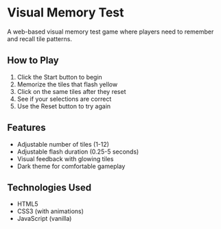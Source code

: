 # Visual Memory Test

A web-based visual memory test game where players need to remember and recall tile patterns.

## How to Play

1. Click the Start button to begin
2. Memorize the tiles that flash yellow
3. Click on the same tiles after they reset
4. See if your selections are correct
5. Use the Reset button to try again

## Features

- Adjustable number of tiles (1-12)
- Adjustable flash duration (0.25-5 seconds)
- Visual feedback with glowing tiles
- Dark theme for comfortable gameplay

## Technologies Used

- HTML5
- CSS3 (with animations)
- JavaScript (vanilla)
